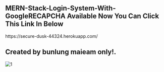 <h2>MERN-Stack-Login-System-With-GoogleRECAPCHA Available Now You Can Click This Link In Below</h2>
https://secure-dusk-44324.herokuapp.com/

<h2>Created by bunlung maieam only!.</h2>


![1](https://user-images.githubusercontent.com/89632301/197159668-d1a48ccf-cb98-4442-a8c6-fae2b0169492.png)
